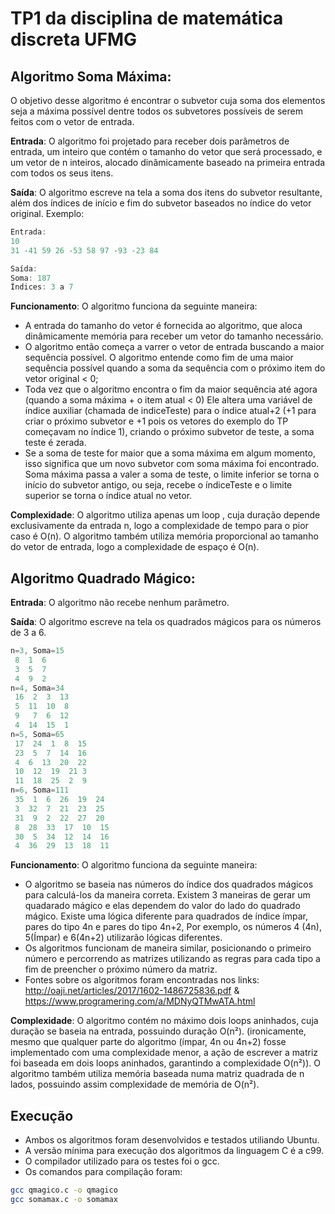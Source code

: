 
# TP1 da disciplina de matemática discreta UFMG
## Algoritmo Soma Máxima:
  O objetivo desse algoritmo é encontrar o subvetor cuja soma dos elementos seja 
  a máxima possível dentre todos os subvetores possíveis de serem feitos com o vetor de entrada.
  
  **Entrada**: O algoritmo foi projetado para receber dois parâmetros de entrada, um inteiro que contém o tamanho do vetor que será processado, 
  e um vetor de n inteiros, alocado dinâmicamente baseado na primeira entrada com todos os seus itens.
  
  **Saída**: O algoritmo escreve na tela a soma dos itens do subvetor resultante, além dos índices de início e fim do subvetor baseados no
  índice do vetor original. Exemplo:
  
```C
Entrada:
10
31 -41 59 26 -53 58 97 -93 -23 84
```

```C
Saída:
Soma: 187
Índices: 3 a 7
```
  
**Funcionamento**: O algoritmo funciona da seguinte maneira:

* A entrada do tamanho do vetor é fornecida ao algoritmo, que aloca dinâmicamente memória para receber um vetor do tamanho necessário.
* O algoritmo então começa a varrer o vetor de entrada buscando a maior sequência possível. O algoritmo entende como fim de uma maior sequência possível quando a soma da sequência com o próximo item do vetor original < 0;
* Toda vez que o algoritmo encontra o fim da maior sequência até agora (quando a soma máxima + o item atual < 0) Ele altera uma variável
de índice auxiliar (chamada de indiceTeste) para o índice atual+2 (+1 para criar o próximo subvetor e +1 pois os vetores do exemplo do 
TP começavam no índice 1), criando o próximo subvetor de teste, a soma teste é zerada.
* Se a soma de teste for maior que a soma máxima em algum momento, isso significa que um novo subvetor com soma máxima
foi encontrado. Soma máxima passa a valer a soma de teste, o limite inferior se torna o início do subvetor antigo, ou
seja, recebe o índiceTeste e o limite superior se torna o índice atual no vetor.

  
**Complexidade**: O algoritmo utiliza apenas um loop , cuja duração depende exclusivamente da entrada n, logo a complexidade de tempo para o pior caso é O(n).
O algoritmo também utiliza memória proporcional ao tamanho do vetor de entrada, logo a complexidade de espaço é O(n).

## Algoritmo Quadrado Mágico:
**Entrada**: O algoritmo não recebe nenhum parâmetro.


**Saída**: O algoritmo escreve na tela os quadrados mágicos para os números de 3 a 6.
```C
n=3, Soma=15 
 8  1  6 
 3  5  7 
 4  9  2 
n=4, Soma=34 
 16  2  3  13 
 5  11  10  8 
 9   7  6  12 
 4  14  15  1 
n=5, Soma=65 
 17  24  1  8  15 
 23  5  7  14  16 
 4  6  13  20  22 
 10  12  19  21 3 
 11  18  25  2  9 
n=6, Soma=111 
 35  1  6  26  19  24 
 3  32  7  21  23  25 
 31  9  2  22  27  20 
 8  28  33  17  10  15 
 30  5  34  12  14  16 
 4  36  29  13  18  11 
```
**Funcionamento**: O algoritmo funciona da seguinte maneira:

* O algoritmo se baseia nas números do índice dos quadrados mágicos para calculá-los da maneira correta. Existem 3 maneiras de gerar um quadarado 
mágico e elas dependem do valor do lado do quadrado mágico. Existe uma lógica diferente para quadrados de índice ímpar, pares do tipo 4n e pares do tipo 4n+2,
Por exemplo, os números 4 (4n), 5(Ímpar) e 6(4n+2) utilizarão lógicas diferentes.
* Os algoritmos funcionam de maneira similar, posicionando o primeiro número e percorrendo as matrizes utilizando as regras para cada tipo a fim
de preencher o próximo número da matriz.
* Fontes sobre os algoritmos foram encontradas nos links: http://oaji.net/articles/2017/1602-1486725836.pdf & https://www.programering.com/a/MDNyQTMwATA.html


**Complexidade**: O algoritmo contém no máximo dois loops aninhados, cuja duração se baseia na entrada, possuindo duração O(n²). (ironicamente,
mesmo que qualquer parte do algoritmo (ímpar, 4n ou 4n+2) fosse implementado com uma complexidade menor, a ação de escrever a matriz
foi baseada em dois loops aninhados, garantindo a complexidade O(n²)). O algoritmo também utiliza memória baseada numa matriz quadrada de n
lados, possuindo assim complexidade de memória de O(n²).

## Execução
* Ambos os algoritmos foram desenvolvidos e testados utiliando Ubuntu. 
* A versão mínima para execução dos algoritmos da linguagem C é a c99.
* O compilador utilizado para os testes foi o gcc.
* Os comandos para compilação foram:

```bash
gcc qmagico.c -o qmagico
gcc somamax.c -o somamax
```
